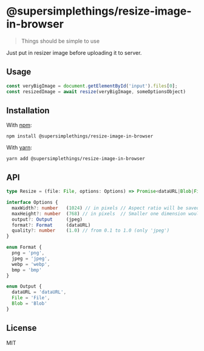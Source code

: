 # @supersimplethings/resize-image-in-browser

> Things should be simple to use

Just put in resizer image before uploading it to server.

## Usage

```javascript
const veryBigImage = document.getElementById('input').files[0];
const resizedImage = await resize(veryBigImage, someOptionsObject)
```

## Installation

With [npm](https://npmjs.org/):

```shell
npm install @supersimplethings/resize-image-in-browser
```

With [yarn](https://yarnpkg.com/en/):

```shell
yarn add @supersimplethings/resize-image-in-browser
```

## API

```typescript
type Resize = (file: File, options: Options) => Promise<dataURL|Blob|File>

interface Options {
  maxWidth?: number   (1024) // in pixels // Aspect ratio will be saved
  maxHeight?: number  (768) // in pixels  // Smaller one dimension would be applied
  output?: Output     (jpeg)
  format?: Format     (dataURL)
  quality?: number    (1.0) // from 0.1 to 1.0 (only 'jpeg')
}

enum Format {
  png = 'png',
  jpeg = 'jpeg',
  webp = 'webp',
  bmp = 'bmp'
}

enum Output {
  dataURL = 'dataURL',
  File = 'File',
  Blob = 'Blob'
}
```

## License

MIT
